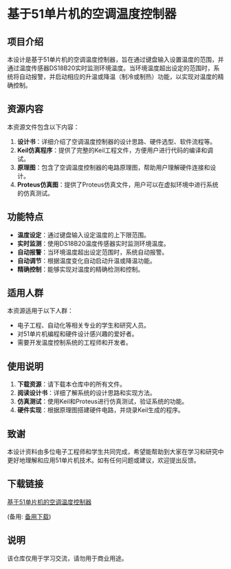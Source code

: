 # 基于51单片机的空调温度控制器

## 项目介绍

本设计是基于51单片机的空调温度控制器，旨在通过键盘输入设置温度的范围，并通过温度传感器DS18B20实时监测环境温度。当环境温度超出设定的范围时，系统将自动报警，并启动相应的升温或降温（制冷或制热）功能，以实现对温度的精确控制。

## 资源内容

本资源文件包含以下内容：

1. **设计书**：详细介绍了空调温度控制器的设计思路、硬件选型、软件流程等。
2. **Keil仿真程序**：提供了完整的Keil工程文件，方便用户进行代码的编译和调试。
3. **原理图**：包含了空调温度控制器的电路原理图，帮助用户理解硬件连接和设计。
4. **Proteus仿真图**：提供了Proteus仿真文件，用户可以在虚拟环境中进行系统的仿真测试。

## 功能特点

- **温度设定**：通过键盘输入设定温度的上下限范围。
- **实时监测**：使用DS18B20温度传感器实时监测环境温度。
- **自动报警**：当环境温度超出设定范围时，系统自动报警。
- **自动调节**：根据温度变化自动启动升温或降温功能。
- **精确控制**：能够实现对温度的精确检测和控制。

## 适用人群

本资源适用于以下人群：

- 电子工程、自动化等相关专业的学生和研究人员。
- 对51单片机编程和硬件设计感兴趣的爱好者。
- 需要开发温度控制系统的工程师和开发者。

## 使用说明

1. **下载资源**：请下载本仓库中的所有文件。
2. **阅读设计书**：详细了解系统的设计思路和实现方法。
3. **仿真测试**：使用Keil和Proteus进行仿真测试，验证系统的功能。
4. **硬件实现**：根据原理图搭建硬件电路，并烧录Keil生成的程序。

## 致谢

本设计资料由多位电子工程师和学生共同完成，希望能帮助到大家在学习和研究中更好地理解和应用51单片机技术。如有任何问题或建议，欢迎提出反馈。

## 下载链接
[基于51单片机的空调温度控制器](https://pan.quark.cn/s/e068a3545d14) 

(备用: [备用下载](https://pan.baidu.com/s/1VCPA8h2StnTpFKpKnitG4A?pwd=1234))

## 说明

该仓库仅用于学习交流，请勿用于商业用途。
